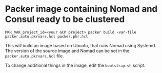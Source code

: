 # Packer image containing Nomad and Consul ready to be clustered

```shell
PKR_VAR_project_id=<your GCP project> packer build -var-file packer.auto.pkrvars.hcl packer.pkr.hcl
```

This will build an image based on Ubuntu, that runs Nomad using Systemd.
The version of the source image and Nomad can be set in the `packer.auto.pkrvars.hcl` file.

To change additional things in the image, edit the `bootstrap.sh` script.
